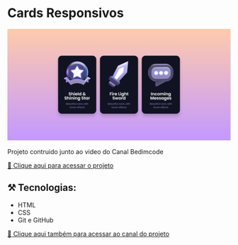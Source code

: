 # Cards Responsivos

![preview](./.github/preview.jpg)

Projeto contruido junto ao video do Canal Bedimcode

[🔗 Clique aqui para acessar o projeto](https://devjoaogabriel.github.io/nlw-esports-explorer/)

## ⚒️ Tecnologias:

- HTML
- CSS
- Git e GitHub

[🔗 Clique aqui também para acessar ao canal do projeto](https://www.youtube.com/c/Bedimcode)